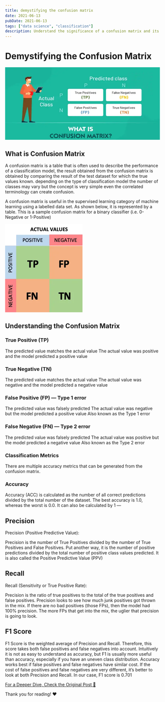 ```yaml
---
title: demystifying the confusion matrix
date: 2021-06-13
pubDate: 2021-06-13
tags: ["data science", "classification"]
description: Understand the significance of a confusion matrix and its role in assessing classification model performance.
---
```


# Demystifying the Confusion Matrix

![Alt text](/images/demystifying-the-confusion-matrix.png)

## What is Confusion Matrix

A confusion matrix is a table that is often used to describe the performance of a classification model, the result obtained from the confusion matrix is
obtained by comparing the result of the test dataset for which the true values known. depending on the type of classification model the number of classes may
vary but the concept is very simple even the correlated terminology can create confusion.

A confusion matrix is useful in the supervised learning category of machine learning using a labelled data set. As shown below, it is represented by a table.
This is a sample confusion matrix for a binary classifier (i.e. 0-Negative or 1-Positive)

![confusion-matrix](/images/confusion-matrix-1.png)

## Understanding the Confusion Matrix

### True Positive (TP)

The predicted value matches the actual value The actual value was positive and the model predicted a positive value

### True Negative (TN)

The predicted value matches the actual value The actual value was negative and the model predicted a negative value

### False Positive (FP) — Type 1 error

The predicted value was falsely predicted The actual value was negative but the model predicted a positive value Also known as the Type 1 error

### False Negative (FN) — Type 2 error

The predicted value was falsely predicted The actual value was positive but the model predicted a negative value Also known as the Type 2 error

### Classification Metrics

There are multiple accuracy metrics that can be generated from the confusion matrix.

### Accuracy

Accuracy (ACC) is calculated as the number of all correct predictions divided by the total number of the dataset. The best accuracy is 1.0, whereas the worst is
0.0. It can also be calculated by 1 —

## Precision

Precision (Positive Predictive Value):

Precision is the number of True Positives divided by the number of True Positives and False Positives. Put another way, it is the number of positive predictions
divided by the total number of positive class values predicted. It is also called the Positive Predictive Value (PPV)

## Recall

Recall (Sensitivity or True Positive Rate):

Precision is the ratio of true positives to the total of the true positives and false positives. Precision looks to see how much junk positives got thrown in
the mix. If there are no bad positives (those FPs), then the model had 100% precision. The more FPs that get into the mix, the uglier that precision is going to
look.

## F1 Score

F1 Score is the weighted average of Precision and Recall. Therefore, this score takes both false positives and false negatives into account. Intuitively it is
not as easy to understand as accuracy, but F1 is usually more useful than accuracy, especially if you have an uneven class distribution. Accuracy works best if
false positives and false negatives have similar cost. If the cost of false positives and false negatives are very different, it’s better to look at both
Precision and Recall. In our case, F1 score is 0.701

[For a Deeper Dive, Check the Original Post 🔗](https://medium.com/@akladyous/confusion-matrix-9d1ac93deb6d)

Thank you for reading! ❤️
